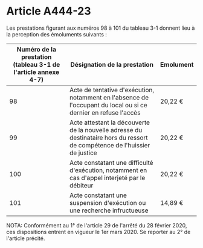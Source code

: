 # Article A444-23

Les prestations figurant aux numéros 98 à 101 du tableau 3-1 donnent lieu à la perception des émoluments suivants :

| Numéro de la prestation (tableau 3-1 de l'article annexe 4-7) |  Désignation de la prestation |  Emolument |
| --- | --- | --- |
|  98 |  Acte de tentative d'exécution, notamment en l'absence de l'occupant du local ou si ce dernier en refuse l'accès |  20,22 € |
|  99 |  Acte attestant la découverte de la nouvelle adresse du destinataire hors du ressort de compétence de l'huissier de justice |  20,22 € |
|  100 |  Acte constatant une difficulté d'exécution, notamment en cas d'appel interjeté par le débiteur |  20,22 € |
|  101 |  Acte constatant une suspension d'exécution ou une recherche infructueuse |  14,89 € |

NOTA:
Conformément au 1° de l'article 29 de l'arrêté du 28 février 2020, ces dispositions entrent en vigueur le 1er mars 2020. Se reporter au 2° de l'article précité.
